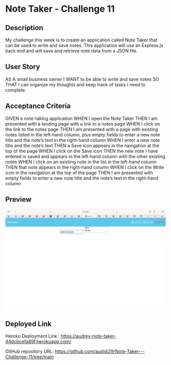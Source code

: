 # Note Taker - Challenge 11

## Description

My challenge this week is to create an application called Note Taker that can be used to write and save notes. This application will use an Express.js back end and will save and retrieve note data from a JSON file.


## User Story

AS A small business owner
I WANT to be able to write and save notes
SO THAT I can organize my thoughts and keep track of tasks I need to complete


## Acceptance Criteria

GIVEN a note-taking application
WHEN I open the Note Taker
THEN I am presented with a landing page with a link to a notes page
WHEN I click on the link to the notes page
THEN I am presented with a page with existing notes listed in the left-hand column, plus empty fields to enter a new note title and the note’s text in the right-hand column
WHEN I enter a new note title and the note’s text
THEN a Save icon appears in the navigation at the top of the page
WHEN I click on the Save icon
THEN the new note I have entered is saved and appears in the left-hand column with the other existing notes
WHEN I click on an existing note in the list in the left-hand column
THEN that note appears in the right-hand column
WHEN I click on the Write icon in the navigation at the top of the page
THEN I am presented with empty fields to enter a new note title and the note’s text in the right-hand column


## Preview

![Alt text](/public/assets/Screenshot%202023-10-16%20at%204.50.53%20PM.png)



## Deployed Link

Heroku Deployment Link : https://audrey-note-taker-44dcbcefa89f.herokuapp.com/

GitHub repository URL: https://github.com/audidi29/Note-Taker---Challenge-11/tree/main